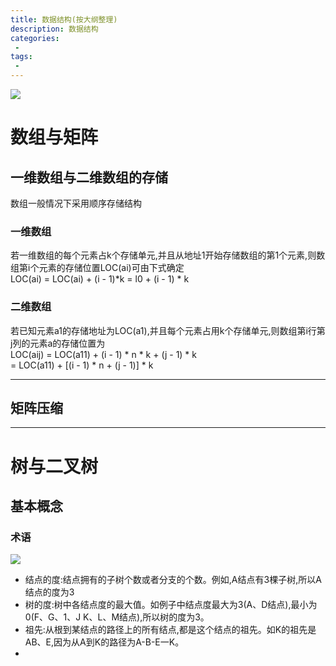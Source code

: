 ```yaml
---
title: 数据结构(按大纲整理)
description: 数据结构
categories:
 - 
tags:
 - 
---
```

![](http://image.zhchy.info/20191105181125_yHsZYG_Screenshot.jpeg)
# 数组与矩阵
## 一维数组与二维数组的存储
数组一般情况下采用顺序存储结构  
### 一维数组
若一维数组的每个元素占k个存储单元,并且从地址1开始存储数组的第1个元素,则数组第ⅰ个元素的存储位置LOC(ai)可由下式确定  
LOC(ai) = LOC(ai) + (i - 1)*k = l0 + (i - 1) * k  
### 二维数组
若已知元素a1的存储地址为LOC(a1),并且每个元素占用k个存储单元,则数组第i行第j列的元素a的存储位置为  
LOC(aij) = LOC(a11) + (i - 1) * n * k + (j - 1) * k    
         = LOC(a11) + [(i - 1) * n + (j - 1)] * k  
- - -
## 矩阵压缩

- - -
# 树与二叉树
## 基本概念
### 术语
![](http://image.zhchy.info/20191105180830_3IgOHV_Screenshot.jpeg)
* 结点的度:结点拥有的子树个数或者分支的个数。例如,A结点有3棵子树,所以A结点的度为3
* 树的度:树中各结点度的最大值。如例子中结点度最大为3(A、D结点),最小为0(F、G、1、J K、L、M结点),所以树的度为3。
* 祖先:从根到某结点的路径上的所有结点,都是这个结点的祖先。如K的祖先是AB、E,因为从A到K的路径为A-B-E一K。
* 


































